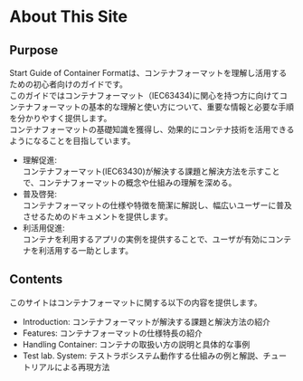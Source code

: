 # About This Site

## Purpose
Start Guide of Container Formatは、コンテナフォーマットを理解し活用するための初心者向けのガイドです。  
このガイドではコンテナフォーマット（IEC63434)に関心を持つ方に向けてコンテナフォーマットの基本的な理解と使い方について、重要な情報と必要な手順を分かりやすく提供します。  
コンテナフォーマットの基礎知識を獲得し、効果的にコンテナ技術を活用できるようになることを目指しています。

- 理解促進:  
  コンテナフォーマット(IEC63430)が解決する課題と解決方法を示すことで、コンテナフォーマットの概念や仕組みの理解を深める。
- 普及啓発:  
  コンテナフォーマットの仕様や特徴を簡潔に解説し、幅広いユーザーに普及させるためのドキュメントを提供します。
- 利活用促進:  
  コンテナを利用するアプリの実例を提供することで、ユーザが有効にコンテナを利活用する一助とします。

## Contents
このサイトはコンテナフォーマットに関する以下の内容を提供します。

- Introduction: コンテナフォーマットが解決する課題と解決方法の紹介
- Features: コンテナフォーマットの仕様特長の紹介
- Handling Container: コンテナの取扱い方の説明と具体的な事例
- Test lab. System: テストラボシステム動作する仕組みの例と解説、チュートリアルによる再現方法